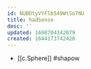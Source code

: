 ```yaml
---
id: NUBDtyVYFlb549WtSo7NU
title: hadSense
desc: ''
updated: 1698704342079
created: 1644173742420
---
```



- [[c.Sphere]] #shapow
